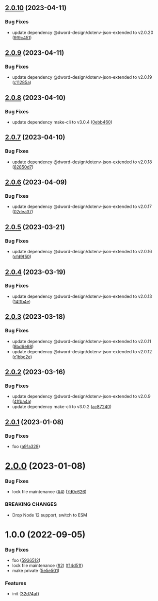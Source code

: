## [2.0.10](https://github.com/dword-design/notion-get-property-id/compare/v2.0.9...v2.0.10) (2023-04-11)


### Bug Fixes

* update dependency @dword-design/dotenv-json-extended to v2.0.20 ([9f9c451](https://github.com/dword-design/notion-get-property-id/commit/9f9c4517b184567be999f3092ac8af7cd7cf7eb5))

## [2.0.9](https://github.com/dword-design/notion-get-property-id/compare/v2.0.8...v2.0.9) (2023-04-11)


### Bug Fixes

* update dependency @dword-design/dotenv-json-extended to v2.0.19 ([c11285a](https://github.com/dword-design/notion-get-property-id/commit/c11285ac972007e3e78234d46853a041ea3c8bca))

## [2.0.8](https://github.com/dword-design/notion-get-property-id/compare/v2.0.7...v2.0.8) (2023-04-10)


### Bug Fixes

* update dependency make-cli to v3.0.4 ([0ebb460](https://github.com/dword-design/notion-get-property-id/commit/0ebb4604ed44a992d6a73b110bc96d435a1ef287))

## [2.0.7](https://github.com/dword-design/notion-get-property-id/compare/v2.0.6...v2.0.7) (2023-04-10)


### Bug Fixes

* update dependency @dword-design/dotenv-json-extended to v2.0.18 ([82850d7](https://github.com/dword-design/notion-get-property-id/commit/82850d75c167062054d7ee5acc2fbd81d4513027))

## [2.0.6](https://github.com/dword-design/notion-get-property-id/compare/v2.0.5...v2.0.6) (2023-04-09)


### Bug Fixes

* update dependency @dword-design/dotenv-json-extended to v2.0.17 ([02dea37](https://github.com/dword-design/notion-get-property-id/commit/02dea37bd71b0d59f4517349defebc25133bca05))

## [2.0.5](https://github.com/dword-design/notion-get-property-id/compare/v2.0.4...v2.0.5) (2023-03-21)


### Bug Fixes

* update dependency @dword-design/dotenv-json-extended to v2.0.16 ([cfd9f50](https://github.com/dword-design/notion-get-property-id/commit/cfd9f50b3af22edb5ede220eabcfaa6e2c66ddf4))

## [2.0.4](https://github.com/dword-design/notion-get-property-id/compare/v2.0.3...v2.0.4) (2023-03-19)


### Bug Fixes

* update dependency @dword-design/dotenv-json-extended to v2.0.13 ([14ffb4e](https://github.com/dword-design/notion-get-property-id/commit/14ffb4e7baf88e302aebddc481c634f63251cff3))

## [2.0.3](https://github.com/dword-design/notion-get-property-id/compare/v2.0.2...v2.0.3) (2023-03-18)


### Bug Fixes

* update dependency @dword-design/dotenv-json-extended to v2.0.11 ([8bd6e98](https://github.com/dword-design/notion-get-property-id/commit/8bd6e98e53f9839de4f9c6d034783c2889cfd2af))
* update dependency @dword-design/dotenv-json-extended to v2.0.12 ([c1bbc2e](https://github.com/dword-design/notion-get-property-id/commit/c1bbc2e2f4020e23e6b0ca5aaba9c23fc951b2a5))

## [2.0.2](https://github.com/dword-design/notion-get-property-id/compare/v2.0.1...v2.0.2) (2023-03-16)


### Bug Fixes

* update dependency @dword-design/dotenv-json-extended to v2.0.9 ([41fba4a](https://github.com/dword-design/notion-get-property-id/commit/41fba4a9eefbf6f306b3b03d5c3d3cde0f2bc9ac))
* update dependency make-cli to v3.0.2 ([ac87240](https://github.com/dword-design/notion-get-property-id/commit/ac87240994e6309e27c5bfb03e151f414e892889))

## [2.0.1](https://github.com/dword-design/notion-get-property-id/compare/v2.0.0...v2.0.1) (2023-01-08)


### Bug Fixes

* foo ([a91a328](https://github.com/dword-design/notion-get-property-id/commit/a91a328ad3bc173f8df8e7b1165b8a2b40a7b3f1))

# [2.0.0](https://github.com/dword-design/notion-get-property-id/compare/v1.0.0...v2.0.0) (2023-01-08)


### Bug Fixes

* lock file maintenance ([#4](https://github.com/dword-design/notion-get-property-id/issues/4)) ([7d0c626](https://github.com/dword-design/notion-get-property-id/commit/7d0c6266a658e891c01b718781e9fa20eb2f1e07))


### BREAKING CHANGES

* Drop Node 12 support, switch to ESM

# 1.0.0 (2022-09-05)


### Bug Fixes

* foo ([5936512](https://github.com/dword-design/notion-get-property-id/commit/5936512ec97fe6cf1c1f7aa71c71844df97669bf))
* lock file maintenance ([#2](https://github.com/dword-design/notion-get-property-id/issues/2)) ([f14d51f](https://github.com/dword-design/notion-get-property-id/commit/f14d51ff73278d6a2fedb69444f6ed4a88693d2b))
* make private ([5e5e501](https://github.com/dword-design/notion-get-property-id/commit/5e5e501f90e48c97d247a7e2d72c2cad45015fc8))


### Features

* init ([32d74af](https://github.com/dword-design/notion-get-property-id/commit/32d74afb65f7254448b02b6a2129aea33d410444))
